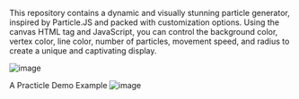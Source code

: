 This repository contains a dynamic and visually stunning particle generator, inspired by Particle.JS and packed with customization options. Using the canvas HTML tag and JavaScript, you can control the background color, vertex color, line color, number of particles, movement speed, and radius to create a unique and captivating display.

![image](https://user-images.githubusercontent.com/70460152/218261438-32bcdb3b-e6ac-467b-9a47-82b9254ef02b.png)

A Practicle Demo Example
![image](https://github.com/Khawelad/HTML-JS-Particles/assets/70460152/e15639ce-f7bb-4345-96a3-9a71d4db0d30)

